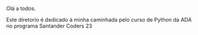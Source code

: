 Olá a todos.

Este diretorio é dedicado à minha caminhada pelo curso de Python da ADA no programa Santander Coders 23